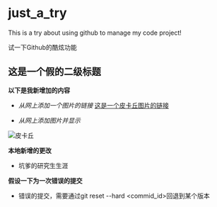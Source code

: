 # just_a_try
This is a try about using github to manage my code project!

试一下Github的酷炫功能

## 这是一个假的二级标题

**以下是我新增加的内容**

- *从网上添加一个图片的链接*
[这是一个皮卡丘图片的链接](http://a2.att.hudong.com/81/16/19300534097956134709167599210.jpg)

- *从网上添加图片并显示*

![皮卡丘](http://a2.att.hudong.com/81/16/19300534097956134709167599210.jpg)

**本地新增的更改**

- 坑爹的研究生生涯

**假设一下为一次错误的提交**
- 错误的提交，需要通过git reset --hard <commid_id>回退到某个版本


